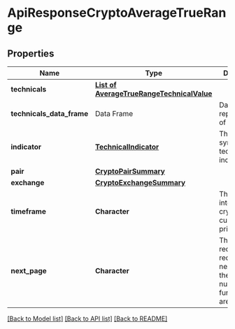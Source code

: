# ApiResponseCryptoAverageTrueRange

[//]: # (CLASS:IntrinioSDK::ApiResponseCryptoAverageTrueRange)

[//]: # (KIND:object)

## Properties

[//]: # (START_DEFINITION)

Name | Type | Description
------------ | ------------- | -------------
**technicals** | [**List of AverageTrueRangeTechnicalValue**](AverageTrueRangeTechnicalValue.md) |  &nbsp;
**technicals_data_frame** | Data Frame | Data frame representation of technicals
**indicator** | [**TechnicalIndicator**](TechnicalIndicator.md) | The name and symbol of the technical indicator &nbsp;
**pair** | [**CryptoPairSummary**](CryptoPairSummary.md) |  &nbsp;
**exchange** | [**CryptoExchangeSummary**](CryptoExchangeSummary.md) |  &nbsp;
**timeframe** | **Character** | The time interval for the crypto currency prices &nbsp;
**next_page** | **Character** | The token required to request the next page of the data. If null, no further results are available. &nbsp;

[//]: # (END_DEFINITION)


[//]: # (CONTAINED_CLASS:IntrinioSDK::AverageTrueRangeTechnicalValue)


[//]: # (CONTAINED_CLASS:IntrinioSDK::TechnicalIndicator)


[//]: # (CONTAINED_CLASS:IntrinioSDK::CryptoPairSummary)


[//]: # (CONTAINED_CLASS:IntrinioSDK::CryptoExchangeSummary)


[[Back to Model list]](../README.md#documentation-for-models) [[Back to API list]](../README.md#documentation-for-api-endpoints) [[Back to README]](../README.md)


